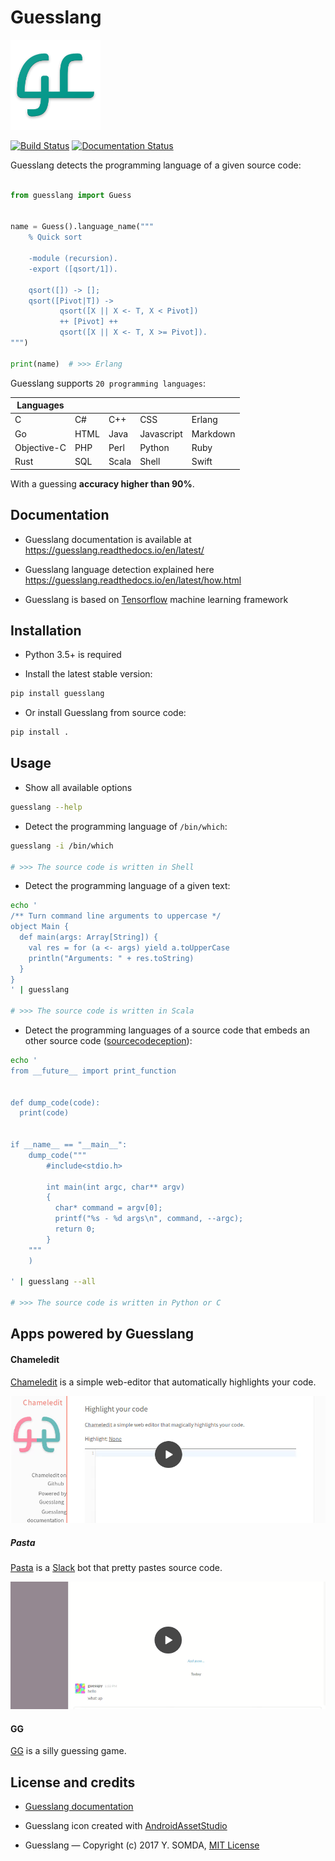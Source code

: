 # Guesslang

![Chameledit](docs/_static/images/guesslang-small.png)

[![Build Status](https://travis-ci.org/yoeo/guesslang.svg?branch=master)](https://travis-ci.org/yoeo/guesslang)
[![Documentation Status](https://readthedocs.org/projects/guesslang/badge/?version=latest)](http://guesslang.readthedocs.io/en/latest/?badge=latest)

Guesslang detects the programming language of a given source code:

``` python

from guesslang import Guess


name = Guess().language_name("""
    % Quick sort

  	-module (recursion).
  	-export ([qsort/1]).

  	qsort([]) -> [];
  	qsort([Pivot|T]) ->
  	       qsort([X || X <- T, X < Pivot])
  	       ++ [Pivot] ++
  	       qsort([X || X <- T, X >= Pivot]).
""")

print(name)  # >>> Erlang
```

Guesslang supports `20 programming languages`:

| Languages   |             |             |             |             |
|-------------|-------------|-------------|-------------|-------------|
| C           | C#          | C++         | CSS         | Erlang      |
| Go          | HTML        | Java        | Javascript  | Markdown    |
| Objective-C | PHP         | Perl        | Python      | Ruby        |
| Rust        | SQL         | Scala       | Shell       | Swift       |

With a guessing **accuracy higher than 90%**.

## Documentation

* Guesslang documentation is available at
  https://guesslang.readthedocs.io/en/latest/

* Guesslang language detection explained here
  https://guesslang.readthedocs.io/en/latest/how.html

* Guesslang is based on [Tensorflow](https://github.com/tensorflow/tensorflow)
  machine learning framework

## Installation

* Python 3.5+ is required

* Install the latest stable version:

```bash
pip install guesslang
```

* Or install Guesslang from source code:

```bash
pip install .
```

## Usage

* Show all available options

```bash
guesslang --help
```

* Detect the programming language of ``/bin/which``:

```bash
guesslang -i /bin/which

# >>> The source code is written in Shell
```

* Detect the programming language of a given text:

```bash
echo '
/** Turn command line arguments to uppercase */
object Main {
  def main(args: Array[String]) {
    val res = for (a <- args) yield a.toUpperCase
    println("Arguments: " + res.toString)
  }
}
' | guesslang

# >>> The source code is written in Scala
```

* Detect the programming languages of a source code that embeds
  an other source code ([sourcecodeception](http://explosm.net/comics/1605/)):

```bash
echo '
from __future__ import print_function


def dump_code(code):
  print(code)


if __name__ == "__main__":
    dump_code("""
        #include<stdio.h>

        int main(int argc, char** argv)
        {
          char* command = argv[0];
          printf("%s - %d args\n", command, --argc);
          return 0;
        }
    """
    )

' | guesslang --all

# >>> The source code is written in Python or C
```

## Apps powered by Guesslang

#### Chameledit

[Chameledit](https://github.com/yoeo/chameledit) is a simple web-editor
that automatically highlights your code.

<a href="http://guesslang.readthedocs.io/en/latest/_static/videos/chameledit.webm">
  <img src="docs/_static/images/chameledit.png"  alt="Pasta chameledit_" />
</a>

##### Pasta

[Pasta](https://github.com/yoeo/pasta) is a [Slack](https://slack.com) bot
that pretty pastes source code.

<a href="http://guesslang.readthedocs.io/en/latest/_static/videos/pasta.webm">
  <img src="docs/_static/images/pasta.png" alt="Pasta preview_"/>
</a>

#### GG

[GG](https://github.com/yoeo/gg) is a silly guessing game.


## License and credits

* [Guesslang documentation](https://guesslang.readthedocs.io/en/latest/)

* Guesslang icon created with
  [AndroidAssetStudio](https://github.com/romannurik/AndroidAssetStudio)

* Guesslang — Copyright (c) 2017 Y. SOMDA, [MIT License](LICENSE)
